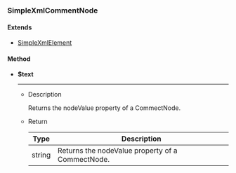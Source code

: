 ### SimpleXmlCommentNode

#### Extends

- [SimpleXmlElement](./SimpleXmlElement.md)

#### Method

- **$text**
  ***
  - Description

    Returns the nodeValue property of a CommectNode.

  - Return

    | Type | Description |
    |:---:|---|
    | string | Returns the nodeValue property of a CommectNode. |
